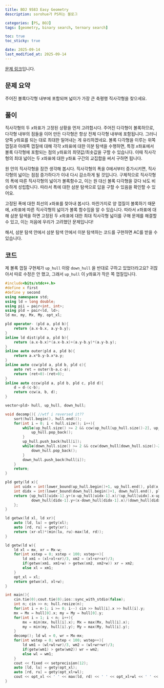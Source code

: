 ```yaml
---
title: BOJ 9583 Easy Geometry
description: sorohue가 PS하는 블로그

categories: [PS, BOJ]
tags: [geometry, binary search, ternary search]

toc: true
toc_sticky: true

date: 2025-09-14
last_modified_at: 2025-09-14
---
```


[문제 링크](https://boj.kr/9583)입니다.

## 문제 요약

주어진 볼록다각형 내부에 포함되며 넓이가 가장 큰 축평행 직사각형을 찾으세요.

## 풀이

직사각형의 두 $x$좌표가 고정된 상황을 먼저 고려합시다. 주어진 다각형이 볼록하므로, 다각형 내부의 점들을 이어 만든 다각형은 항상 전체 다각형 내부에 포함됩니다. 그러니 양쪽 $y$좌표를 되는 대로 최대한 밀어내는 게 유리하겠네요. 볼록 다각형을 이루는 위쪽 껍질과 아래쪽 껍질에 대해 각각 $x$좌표에 대한 이분 탐색을 수행하면, 특정 $x$좌표에서 볼록 다각형에 포함되는 점의 $y$좌표의 최댓값/최솟값을 구할 수 있습니다. 이때 직사각형의 최대 넓이는 두 $x$좌표에 대한 $y$좌표 구간의 교집합을 써서 구하면 됩니다.

원 안의 직사각형을 잠깐 생각해 봅시다. 직사각형의 폭을 0에서부터 증가시키면, 직사각형의 넓이는 점점 증가하다가 이내 다시 감소하게 될 것입니다. 구체적으로 직사각형의 폭에 따른 직사각형의 넓이가 볼록함수고, 이는 원 대신 볼록 다각형을 갖다 놔도 비슷하게 성립합니다. 따라서 폭에 대한 삼분 탐색으로 답을 구할 수 있음을 확인할 수 있어요.

고정된 폭에 대한 최선의 $x$좌표를 찾아내 봅시다. 마찬가지로 양 껍질이 볼록하기 때문에, $x$좌표에 따른 직사각형의 넓이가 볼록 함수임을 알 수 있습니다. 따라서 $x$좌표에 대해 삼분 탐색을 하면 고정된 두 $x$좌표에 대한 최대 직사각형 넓이를 구해 문제를 해결할 수 있고, 이는 처음에 우리가 고려했던 문제입니다!

해서, 삼분 탐색 안에서 삼분 탐색 안에서 이분 탐색하는 코드를 구현하면 AC를 받을 수 있습니다.

## 코드

제 볼록 껍질 구현체가 `up_hull` 이랑 `down_hull` 을 반대로 구하고 있었더라고요? 귀찮아서 따로 수정은 안 했고, 그래서 `up_hull` 이 $y$좌표가 작은 쪽 껍질입니다.

```cpp
#include<bits/stdc++.h>
#define x first
#define y second
using namespace std;
using ld = long double;
using pii = pair<int, int>;
using pld = pair<ld, ld>;
ld mx, my, Mx, My, opt_xl;

pld operator- (pld a, pld b){
    return {a.x-b.x, a.y-b.y};
}
inline ld dist(pld a, pld b){
    return (a.x-b.x)*(a.x-b.x)+(a.y-b.y)*(a.y-b.y);
}
inline auto outer(pld a, pld b){
    return a.x*b.y-b.x*a.y;
}
inline auto ccw(pld a, pld b, pld c){
    auto ret = outer(b-a,c-a);
    return (ret<0)-(ret>0);
}
inline auto cccw(pld a, pld b, pld c, pld d){
    d = d-(c-b);
    return ccw(a, b, d);
}

vector<pld> hull, up_hull, down_hull;

void decomp(){ //wtf i reversed it??
    sort(hull.begin(), hull.end());
    for(int i = 0; i < hull.size(); i++){
        while(up_hull.size() >= 2 && ccw(up_hull[up_hull.size()-2], up_hull[up_hull.size()-1], hull[i]) >= 0){
            up_hull.pop_back();
        }
        up_hull.push_back(hull[i]);
        while(down_hull.size() >= 2 && ccw(down_hull[down_hull.size()-2], down_hull[down_hull.size()-1], hull[i]) <= 0){
            down_hull.pop_back();
        }
        down_hull.push_back(hull[i]);
    }
    return;
}

pld gety(ld x){
    int uidx = int(lower_bound(up_hull.begin()+1, up_hull.end(), pld(x,0))-up_hull.begin());
    int didx = int(lower_bound(down_hull.begin()+1, down_hull.end(), pld(x,0))-down_hull.begin());
    return {up_hull[uidx-1].y+(x-up_hull[uidx-1].x)/(up_hull[uidx].x-up_hull[uidx-1].x)*(up_hull[uidx].y-up_hull[uidx-1].y),
            down_hull[didx-1].y+(x-down_hull[didx-1].x)/(down_hull[didx].x-down_hull[didx-1].x)*(down_hull[didx].y-down_hull[didx-1].y)
    };
}

ld getwx(ld xl, ld xr){
    auto [ld, lu] = gety(xl);
    auto [rd, ru] = gety(xr);
    return (xr-xl)*(min(lu, ru)-max(ld, rd));
}

ld getw(ld w){
    ld xl = mx, xr = Mx-w;
    for(int xstep = 0; xstep < 100; xstep++){
        ld xm1 = (xl+xl+xr)/3, xm2 = (xl+xr+xr)/3;
        if(getwx(xm1, xm1+w) > getwx(xm2, xm2+w)) xr = xm2;
        else xl = xm1;
    }
    opt_xl = xl;
    return getwx(xl, xl+w);
}

int main(){
    cin.tie(0);cout.tie(0);ios::sync_with_stdio(false);
    int n; cin >> n; hull.resize(n);
    for(int i = n-1; i >= 0; i--) cin >> hull[i].x >> hull[i].y;
    mx = Mx = hull[0].x; my = My = hull[0].y;
    for(int i = 1; i < n; i++){
        mx = min(mx, hull[i].x); Mx = max(Mx, hull[i].x);
        my = min(my, hull[i].y); My = max(My, hull[i].y);
    }
    decomp(); ld wl = 0, wr = Mx-mx;
    for(int wstep = 0; wstep < 100; wstep++){
        ld wm1 = (wl+wl+wr)/3, wm2 = (wl+wr+wr)/3;
        if(getw(wm1) > getw(wm2)) wr = wm2;
        else wl = wm1;
    }
    cout << fixed << setprecision(12);
    auto [ld, lu] = gety(opt_xl);
    auto [rd, ru] = gety(opt_xl+wl);
    cout << opt_xl << ' ' << max(ld, rd) << ' ' << opt_xl+wl << ' ' << min(lu, ru);
}
```
